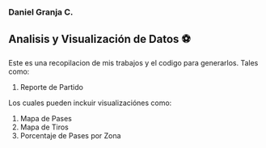 ### Daniel Granja C.
## Analisis y Visualización de Datos ⚽

Este es una recopilacion de mis trabajos y el codigo para generarlos. Tales como:
1. Reporte de Partido

Los cuales pueden inckuir visualizaciónes como:
1. Mapa de Pases
2. Mapa de Tiros
3. Porcentaje de Pases por Zona
